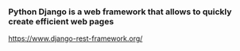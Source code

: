 ### Python Django is a web framework that allows to quickly create efficient web pages

https://www.django-rest-framework.org/
```